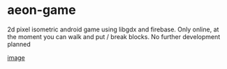# aeon-game
2d pixel isometric android game using libgdx and firebase. Only online, at the moment you can walk and put / break blocks. No further development planned

[image](https://user-images.githubusercontent.com/90848724/235448131-e4de4da9-4002-4690-b7dc-84236210fdf6.png)
